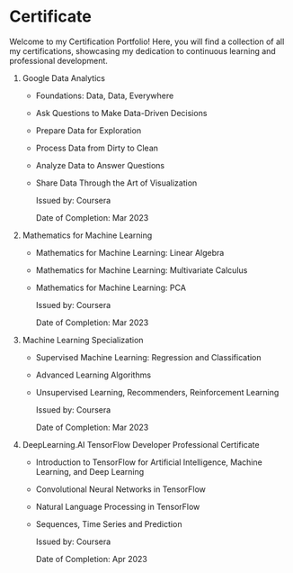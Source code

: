 # Certificate

Welcome to my Certification Portfolio! Here, you will find a collection of all my certifications, showcasing my dedication to continuous learning and professional development.

1. Google Data Analytics
   - Foundations: Data, Data, Everywhere
   - Ask Questions to Make Data-Driven Decisions
   - Prepare Data for Exploration
   - Process Data from Dirty to Clean
   - Analyze Data to Answer Questions
   - Share Data Through the Art of Visualization

     Issued by: Coursera

     Date of Completion: Mar 2023
     
2. Mathematics for Machine Learning
   - Mathematics for Machine Learning: Linear Algebra
   - Mathematics for Machine Learning: Multivariate Calculus
   - Mathematics for Machine Learning: PCA

     Issued by: Coursera

     Date of Completion: Mar 2023
     
4. Machine Learning Specialization
   - Supervised Machine Learning: Regression and Classification
   - Advanced Learning Algorithms
   - Unsupervised Learning, Recommenders, Reinforcement Learning

     Issued by: Coursera

     Date of Completion: Mar 2023

5. DeepLearning.AI TensorFlow Developer Professional Certificate
   - Introduction to TensorFlow for Artificial Intelligence, Machine Learning, and Deep Learning
   - Convolutional Neural Networks in TensorFlow
   - Natural Language Processing in TensorFlow
   - Sequences, Time Series and Prediction

     Issued by: Coursera

     Date of Completion: Apr 2023


     
